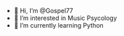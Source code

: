 - 👋 Hi, I’m @Gospel77
- 👀 I’m interested in Music Psycology
- 🌱 I’m currently learning Python

<!---
Gospel77/Gospel77 is a ✨ special ✨ repository because its `README.md` (this file) appears on your GitHub profile.
You can click the Preview link to take a look at your changes.
--->
